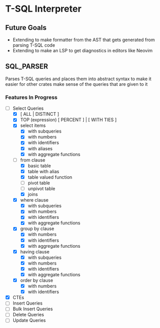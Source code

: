 # T-SQL Interpreter

## Future Goals

- Extending to make formatter from the AST that gets generated from parsing T-SQL code
- Extending to make an LSP to get diagnostics in editors like Neovim

## SQL_PARSER

Parses T-SQL queries and places them into abstract syntax to make it easier for other crates
make sense of the queries that are given to it

### Features In Progress

- [ ] Select Queries
    - [x] \[ ALL | DISTINCT ]
    - [x] TOP (expression) \[ PERCENT ] | \[ WITH TIES ]  
    - [x] select items
        - [x] with subqueries
        - [x] with numbers
        - [x] with identifiers
        - [x] with aliases
        - [x] with aggregate functions
    - [ ] from clause
        - [x] basic table
        - [x] table with alias
        - [x] table valued function
        - [ ] pivot table
        - [ ] unpivot table
        - [x] joins
    - [x] where clause 
        - [x] with subqueries
        - [x] with numbers
        - [x] with identifiers
        - [x] with aggregate functions
    - [x] group by clause
        - [x] with numbers
        - [x] with identifiers
        - [x] with aggregate functions
    - [x] having clause
        - [x] with subqueries
        - [x] with numbers
        - [x] with identifiers
        - [x] with aggregate functions
    - [x] order by clause
        - [x] with numbers
        - [x] with identifiers

- [x] CTEs
- [ ] Insert Queries
- [ ] Bulk Insert Queries
- [ ] Delete Queries
- [ ] Update Queries
